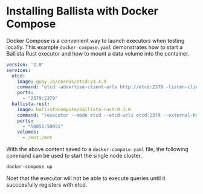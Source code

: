 # Installing Ballista with Docker Compose

Docker Compose is a convenient way to launch executors when testing locally. This example `docker-compose.yaml` 
demonstrates how to start a Ballista Rust executor and how to mount a data volume into the container.

```yaml
version: '2.0'
services:
  etcd:
    image: quay.io/coreos/etcd:v3.4.9
    command: "etcd -advertise-client-urls http://etcd:2379 -listen-client-urls http://0.0.0.0:2379"
    ports:
      - "2379:2379"
  ballista-rust:
    image: ballistacompute/ballista-rust:0.3.0
    command: "/executor --mode etcd --etcd-urls etcd:2379 --external-host 0.0.0.0 --port 50051 --concurrent-tasks=2"
    ports:
      - "50051:50051"
    volumes:
      - /mnt:/mnt
```

With the above content saved to a `docker-compose.yaml` file, the following command can be used to start the single node 
cluster.

```bash
docker-compose up
```

Noet that the executor will not be able to execute queries until it succcesfully registers with etcd.

